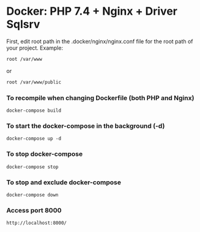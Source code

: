 # Docker: PHP 7.4 + Nginx + Driver Sqlsrv

First, edit root path in the .docker/nginx/nginx.conf file for the root path of your project.
Example: 
```sh
root /var/www
```
or 
```sh
root /var/www/public
```

### To recompile when changing Dockerfile (both PHP and Nginx)
```
docker-compose build 
```

### To start the docker-compose in the background (-d)
```
docker-compose up -d 
```

### To stop docker-compose
```
docker-compose stop
```

### To stop and exclude docker-compose
```
docker-compose down
```

### Access port 8000
```
http://localhost:8000/
```